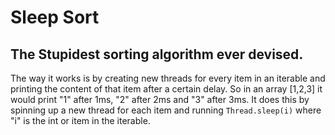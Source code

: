 # Sleep Sort
## The Stupidest sorting algorithm ever devised.


The way it works is by creating new threads for every item in an iterable and printing the content of that item after a certain delay. So in an array [1,2,3] it would print "1" after 1ms, "2" after 2ms and "3" after 3ms. It does this by spinning up a new thread for each item and running `Thread.sleep(i)` where "i" is the int or item in the iterable.
